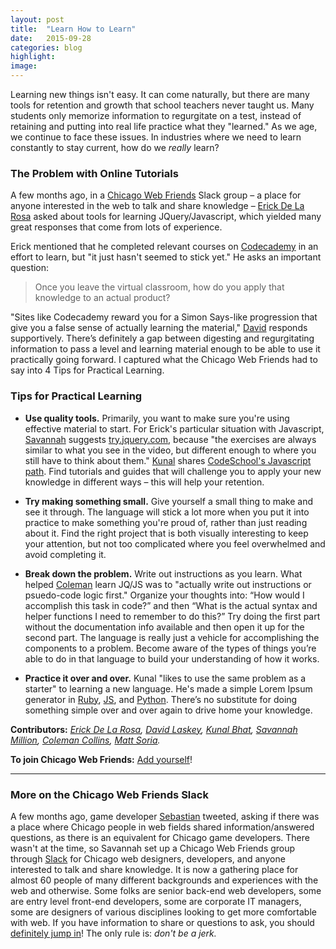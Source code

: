 ```yaml
---
layout: post
title:  "Learn How to Learn"
date:   2015-09-28
categories: blog
highlight: 
image:
---
```


Learning new things isn't easy. It can come naturally, but there are many tools for retention and growth that school teachers never taught us. Many students only memorize information to regurgitate on a test, instead of retaining and putting into real life practice what they "learned." As we age, we continue to face these issues. In industries where we need to learn constantly to stay current, how do we *really* learn?

### The Problem with Online Tutorials
A few months ago, in a [Chicago Web Friends](http://chicagofriends.website) Slack group – a place for anyone interested in the web to talk and share knowledge – [Erick De La Rosa](http://twitter.com/eeedlr) asked about tools for learning JQuery/Javascript, which yielded many great responses that come from lots of experience. 

Erick mentioned that he completed relevant courses on [Codecademy](http://codecademy.com) in an effort to learn, but "it just hasn't seemed to stick yet." He asks an important question: 

> Once you leave the virtual classroom, how do you apply that knowledge to an actual product? 

 "Sites like Codecademy reward you for a Simon Says-like progression that give you a false sense of actually learning the material," [David](http://twitter.com/david_laskey) responds supportively. There’s definitely a gap between digesting and regurgitating information to pass a level and learning material enough to be able to use it practically going forward. I captured what the Chicago Web Friends had to say into 4 Tips for Practical Learning.


### Tips for Practical Learning

+ **Use quality tools.** Primarily, you want to make sure you're using effective material to start. For Erick's particular situation with Javascript, [Savannah](http://twitter.com/savannahmillion) suggests [try.jquery.com](http://try.jquery.com), because "the exercises are always similar to what you see in the video, but different enough to where you still have to think about them." [Kunal](http://twitter.com/kunalbhat) shares [CodeSchool's Javascript path](http://www.codeschool.com/paths/javascript). Find tutorials and guides that will challenge you to apply your new knowledge in different ways – this will help your retention. 

+ **Try making something small.** Give yourself a small thing to make and see it through. The language will stick a lot more when you put it into practice to make something you're proud of, rather than just reading about it. Find the right project that is both visually interesting to keep your attention, but not too complicated where you feel overwhelmed and avoid completing it.

+ **Break down the problem.** Write out instructions as you learn. What helped [Coleman](http://twitter.com/COLEMANICEWATER) learn JQ/JS was to "actually write out instructions or psuedo-code logic first." Organize your thoughts into: “How would I accomplish this task in code?” and then “What is the actual syntax and helper functions I need to remember to do this?” Try doing the first part without the documentation info available and then open it up for the second part. The language is really just a vehicle for accomplishing the components to a problem. Become aware of the types of things you’re able to do in that language to build your understanding of how it works.

+ **Practice it over and over.** Kunal "likes to use the same problem as a starter" to learning a new language. He's made a simple Lorem Ipsum generator in [Ruby](https://github.com/kunalbhat/morel-ipsum), [JS](https://github.com/kunalbhat/morel-ipsum-js), and [Python](https://github.com/kunalbhat/morel-ipsum-python). There’s no substitute for doing something simple over and over again to drive home your knowledge. 

**Contributors:** *[Erick De La Rosa](http://twitter.com/eeedlr), [David Laskey](http://twitter.com/david_laskey), [Kunal Bhat](http://twitter.com/kunalbhat), [Savannah Million](http://twitter.com/savannahmillion), [Coleman Collins](http://twitter.com/COLEMANICEWATER), [Matt Soria](http://twitter.com/poopsplat).*

**To join Chicago Web Friends:** [Add yourself](http://chicagofriends.website)!


* * * 

### More on the Chicago Web Friends Slack
A few months ago, game developer [Sebastian](http://twitter.com/sgosztyla) tweeted, asking if there was a place where Chicago people in web fields shared information/answered questions, as there is an equivalent for Chicago game developers. There wasn't at the time, so Savannah set up a Chicago Web Friends group through [Slack](http://slack.com) for Chicago web designers, developers, and anyone interested to talk and share knowledge. It is now a gathering place for almost 60 people of many different backgrounds and experiences with the web and otherwise. Some folks are senior back-end web developers, some are entry level front-end developers, some are corporate IT managers, some are designers of various disciplines looking to get more comfortable with web. If you have information to share or questions to ask, you should [definitely jump in](http://chicagofriends.website)! The only rule is: *don't be a jerk.*